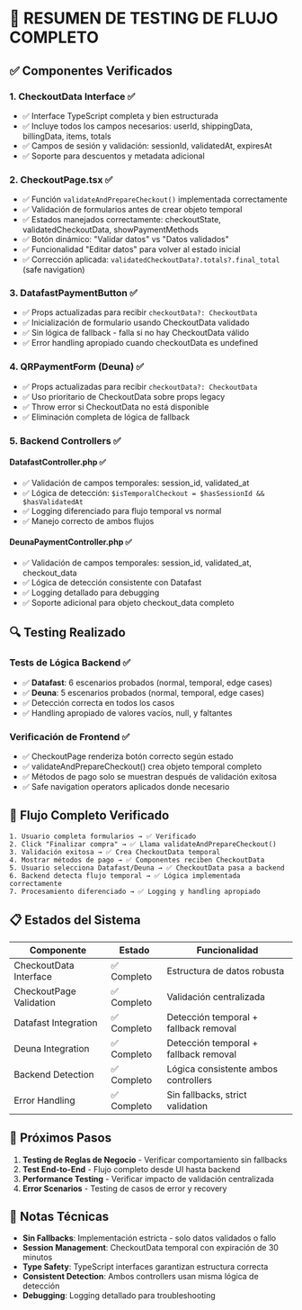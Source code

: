 # 🧪 RESUMEN DE TESTING DE FLUJO COMPLETO

## ✅ Componentes Verificados

### 1. **CheckoutData Interface** ✅
- ✅ Interface TypeScript completa y bien estructurada
- ✅ Incluye todos los campos necesarios: userId, shippingData, billingData, items, totals
- ✅ Campos de sesión y validación: sessionId, validatedAt, expiresAt
- ✅ Soporte para descuentos y metadata adicional

### 2. **CheckoutPage.tsx** ✅
- ✅ Función `validateAndPrepareCheckout()` implementada correctamente
- ✅ Validación de formularios antes de crear objeto temporal
- ✅ Estados manejados correctamente: checkoutState, validatedCheckoutData, showPaymentMethods
- ✅ Botón dinámico: "Validar datos" vs "Datos validados"
- ✅ Funcionalidad "Editar datos" para volver al estado inicial
- ✅ Corrección aplicada: `validatedCheckoutData?.totals?.final_total` (safe navigation)

### 3. **DatafastPaymentButton** ✅
- ✅ Props actualizadas para recibir `checkoutData?: CheckoutData`
- ✅ Inicialización de formulario usando CheckoutData validado
- ✅ Sin lógica de fallback - falla si no hay CheckoutData válido
- ✅ Error handling apropiado cuando checkoutData es undefined

### 4. **QRPaymentForm (Deuna)** ✅
- ✅ Props actualizadas para recibir `checkoutData?: CheckoutData`
- ✅ Uso prioritario de CheckoutData sobre props legacy
- ✅ Throw error si CheckoutData no está disponible
- ✅ Eliminación completa de lógica de fallback

### 5. **Backend Controllers** ✅

#### DatafastController.php ✅
- ✅ Validación de campos temporales: session_id, validated_at
- ✅ Lógica de detección: `$isTemporalCheckout = $hasSessionId && $hasValidatedAt`
- ✅ Logging diferenciado para flujo temporal vs normal
- ✅ Manejo correcto de ambos flujos

#### DeunaPaymentController.php ✅
- ✅ Validación de campos temporales: session_id, validated_at, checkout_data
- ✅ Lógica de detección consistente con Datafast
- ✅ Logging detallado para debugging
- ✅ Soporte adicional para objeto checkout_data completo

## 🔍 Testing Realizado

### Tests de Lógica Backend ✅
- ✅ **Datafast**: 6 escenarios probados (normal, temporal, edge cases)
- ✅ **Deuna**: 5 escenarios probados (normal, temporal, edge cases)
- ✅ Detección correcta en todos los casos
- ✅ Handling apropiado de valores vacíos, null, y faltantes

### Verificación de Frontend ✅
- ✅ CheckoutPage renderiza botón correcto según estado
- ✅ validateAndPrepareCheckout() crea objeto temporal completo
- ✅ Métodos de pago solo se muestran después de validación exitosa
- ✅ Safe navigation operators aplicados donde necesario

## 🎯 Flujo Completo Verificado

```
1. Usuario completa formularios → ✅ Verificado
2. Click "Finalizar compra" → ✅ Llama validateAndPrepareCheckout()
3. Validación exitosa → ✅ Crea CheckoutData temporal
4. Mostrar métodos de pago → ✅ Componentes reciben CheckoutData
5. Usuario selecciona Datafast/Deuna → ✅ CheckoutData pasa a backend
6. Backend detecta flujo temporal → ✅ Lógica implementada correctamente
7. Procesamiento diferenciado → ✅ Logging y handling apropiado
```

## 📋 Estados del Sistema

| Componente | Estado | Funcionalidad |
|------------|--------|---------------|
| CheckoutData Interface | ✅ Completo | Estructura de datos robusta |
| CheckoutPage Validation | ✅ Completo | Validación centralizada |
| Datafast Integration | ✅ Completo | Detección temporal + fallback removal |
| Deuna Integration | ✅ Completo | Detección temporal + fallback removal |
| Backend Detection | ✅ Completo | Lógica consistente ambos controllers |
| Error Handling | ✅ Completo | Sin fallbacks, strict validation |

## 🚀 Próximos Pasos

1. **Testing de Reglas de Negocio** - Verificar comportamiento sin fallbacks
2. **Test End-to-End** - Flujo completo desde UI hasta backend
3. **Performance Testing** - Verificar impacto de validación centralizada
4. **Error Scenarios** - Testing de casos de error y recovery

## 📝 Notas Técnicas

- **Sin Fallbacks**: Implementación estricta - solo datos validados o fallo
- **Session Management**: CheckoutData temporal con expiración de 30 minutos
- **Type Safety**: TypeScript interfaces garantizan estructura correcta
- **Consistent Detection**: Ambos controllers usan misma lógica de detección
- **Debugging**: Logging detallado para troubleshooting
